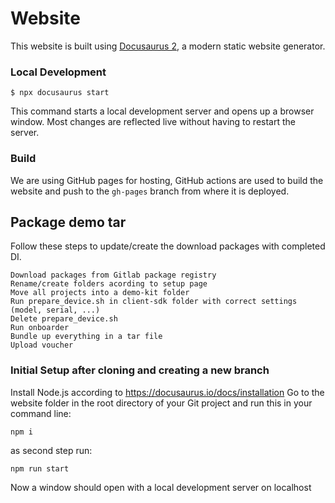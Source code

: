 # Website

This website is built using [Docusaurus 2](https://docusaurus.io/), a modern static website generator.

### Local Development

```
$ npx docusaurus start
```

This command starts a local development server and opens up a browser window. Most changes are reflected live without having to restart the server.

### Build

We are using GitHub pages for hosting, GitHub actions are used to build the website and push to the `gh-pages` branch from where it is deployed.

## Package demo tar

Follow these steps to update/create the download packages with completed DI.
```
Download packages from Gitlab package registry
Rename/create folders acording to setup page
Move all projects into a demo-kit folder
Run prepare_device.sh in client-sdk folder with correct settings (model, serial, ...)
Delete prepare_device.sh
Run onboarder
Bundle up everything in a tar file
Upload voucher
```

### Initial Setup after cloning and creating a new branch
Install Node.js according to https://docusaurus.io/docs/installation
Go to the website folder in the root directory of your Git project and run this in your command line:

```
npm i
```

as second step run:

```
npm run start
```

Now a window should open with a local development server on localhost
